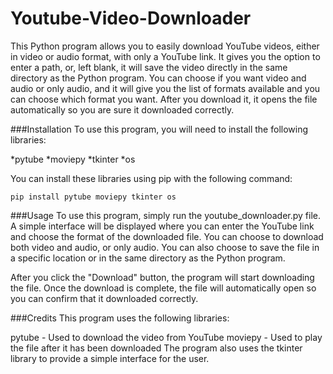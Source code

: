# Youtube-Video-Downloader

This Python program allows you to easily download YouTube videos, either in video or audio format, with only a YouTube link. It gives you the option to enter a path, or, left blank, it will save the video directly in the same directory as the Python program. You can choose if you want video and audio or only audio, and it will give you the list of formats available and you can choose which format you want. After you download it, it opens the file automatically so you are sure it downloaded correctly.

###Installation
To use this program, you will need to install the following libraries:

*pytube
*moviepy
*tkinter
*os

You can install these libraries using pip with the following command:
```
pip install pytube moviepy tkinter os
```

###Usage
To use this program, simply run the youtube_downloader.py file. A simple interface will be displayed where you can enter the YouTube link and choose the format of the downloaded file. You can choose to download both video and audio, or only audio. You can also choose to save the file in a specific location or in the same directory as the Python program.

After you click the "Download" button, the program will start downloading the file. Once the download is complete, the file will automatically open so you can confirm that it downloaded correctly.

###Credits
This program uses the following libraries:

pytube - Used to download the video from YouTube
moviepy - Used to play the file after it has been downloaded
The program also uses the tkinter library to provide a simple interface for the user.
